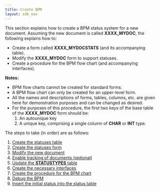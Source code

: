 ```yaml
---
title: Create BPM
layout: sdk_nav
---
```


This section explains how to create a BPM status system for a new
document. Assuming the new document is called **XXXX_MYDOC**, the
following explains how to:

-   Create a form called **XXXX_MYDOCSTATS** (and its accompanying
    table).
-   Modify the **XXXX_MYDOC** form to support statuses.
-   Create a procedure for the BPM flow chart (and accompanying
    interfaces).



**Notes:**

-   BPM flow charts cannot be created for standard forms.
-   A BPM flow chart can only be created for an upper-level form.
-   All the names and descriptions of forms, tables, columns, etc. are
    given here for demonstration purposes and can be changed as desired.
-   For the purposes of this procedure, the first two keys of the base
    table of the **XXXX_MYDOC** form should be:
    1.  An autounique key
    2.  A unique key, comprising a single column of **CHAR** or **INT**
        type.



The steps to take (in order) are as follows:

1.  [Create the statuses table](Creating-the-Statuses-Table )
2.  [Create the statuses form](Creating-the-Statuses-Form )
3.  [Modify the new document](Modifying-the-New-Document )
4.  [Enable tracking of documents
    (optional)](Enabling-Document-Tracking )
5.  [Update the **STATUSTYPES**
    table](Updating-the-STATUSTYPES-Table )
6.  [Create the necessary
    interfaces](Creating-the-Necessary-Interfaces )
7.  [Create the procedure for the BPM
    chart](Creating-the-Procedure-for-the-BPM-Chart )
8.  [Debug the BPM](Debugging-the-BPM )
9.  [Insert the initial status into the status
    table](Inserting-the-Initial-Status-into-the-Status-Table )
